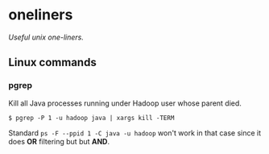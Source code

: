 # oneliners
*Useful unix one-liners.*

## Linux commands

### pgrep
Kill all Java processes running under Hadoop user whose parent died.
```
$ pgrep -P 1 -u hadoop java | xargs kill -TERM
```
Standard `ps -F --ppid 1 -C java -u hadoop` won't work in that case since it does **OR** filtering but but **AND**.
